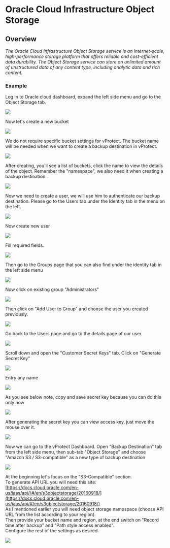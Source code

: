 # Oracle Cloud Infrastructure Object Storage

## Overview

_The Oracle Cloud Infrastructure Object Storage service is an internet-scale, high-performance storage platform that offers reliable and cost-efficient data durability. The Object Storage service can store an unlimited amount of unstructured data of any content type, including analytic data and rich content._

### Example

Log in to Oracle cloud dashboard, expand the left side menu and go to the Object Storage tab.

![](../../../.gitbook/assets/object-storage-oracle-cloud-object-storage.jpg)

Now let's create a new bucket

![](../../../.gitbook/assets/object-storage-oracle-cloud-object-storage-bucket.jpg)

We do not require specific bucket settings for vProtect. The bucket name will be needed when we want to create a backup destination in vProtect.

![](../../../.gitbook/assets/object-storage-oracle-cloud-object-storage-bucket2.jpg)

After creating, you'll see a list of buckets, click the name to view the details of the object. Remember the "namespace", we also need it when creating a backup destination.

![](../../../.gitbook/assets/object-storage-oracle-cloud-object-storage-bucket3.jpg)

Now we need to create a user, we will use him to authenticate our backup destination. Please go to the Users tab under the Identity tab in the menu on the left.

![](../../../.gitbook/assets/object-storage-oracle-cloud-user.jpg)

Now create new user

![](../../../.gitbook/assets/object-storage-oracle-cloud-user2.jpg)

Fill required fields.

![](../../../.gitbook/assets/object-storage-oracle-cloud-user3.jpg)

Then go to the Groups page that you can also find under the identity tab in the left side menu

![](../../../.gitbook/assets/object-storage-oracle-cloud-user-group.jpg)

Now click on existing group "Administrators"

![](../../../.gitbook/assets/object-storage-oracle-cloud-user-group2.jpg)

Then click on "Add User to Group" and choose the user you created previously.

![](../../../.gitbook/assets/object-storage-oracle-cloud-user-group3.jpg)

Go back to the Users page and go to the details page of our user.

![](../../../.gitbook/assets/object-storage-oracle-cloud-user-secrets.jpg)

Scroll down and open the "Customer Secret Keys" tab. Click on "Generate Secret Key"

![](../../../.gitbook/assets/object-storage-oracle-cloud-user-secrets2.jpg)

Entry any name

![](../../../.gitbook/assets/object-storage-oracle-cloud-user-secrets3.jpg)

As you see below note, copy and save secret key because you can do this only now

![](../../../.gitbook/assets/object-storage-oracle-cloud-user-secrets4.jpg)

After generating the secret key you can view access key, just move the mouse over it.

![](../../../.gitbook/assets/object-storage-oracle-cloud-user-secrets5.jpg)

Now we can go to the vProtect Dashboard. Open "Backup Destination" tab from the left side menu, then sub-tab "Object Storage" and choose "Amazon S3 / S3-compatible" as a new type of backup destination

![](../../../.gitbook/assets/backup-destinations-object-storage%20%284%29%20%284%29.jpg)

At the beginning let's focus on the "S3-Compatible" section.  
To generate API URL you will need this site: [https://docs.cloud.oracle.com/en-us/iaas/api/\#/en/s3objectstorage/20160918/](https://docs.cloud.oracle.com/en-us/iaas/api/#/en/s3objectstorage/20160918/)  
As I mentioned earlier you will need object storage namespace \(choose API URL from the list according to your region\).  
Then provide your bucket name and region, at the end switch on "Record time after backup" and "Path style access enabled".  
Configure the rest of the settings as desired.

![](../../../.gitbook/assets/backup-destinations-object-storage-oracle.jpg)

